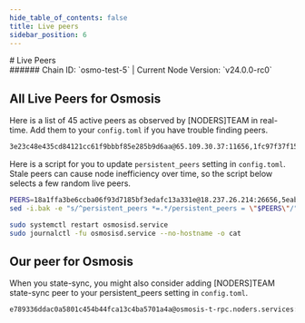 ```yaml
---
hide_table_of_contents: false
title: Live peers
sidebar_position: 6
---
```


<div class="h1-with-icon icon-osmosis">
# Live Peers
</div>
###### Chain ID: `osmo-test-5` | Current Node Version: `v24.0.0-rc0`

## All Live Peers for Osmosis
Here is a list of 45 active peers as observed by [NODERS]TEAM in real-time. Add them to your `config.toml` if you have trouble finding peers.

```bash
3e23c48e435cd84121cc61f9bbbf85e285b9d6aa@65.109.30.37:11656,1fc97f37f15d27b4848acd0b63a1b4ba64d5e26a@65.109.112.39:36656,655e11bd01f1dd2f87c3cab0c9a3042503481257@65.109.34.34:32856,aa3503317a63e9310e8d306b4592878f3eb85744@65.109.158.84:26656,d1a340d3b9925a6b249ad7d9221eed119aa1ead8@65.21.225.60:29656,67e84d58fe9130495e82091e9a3b1ea3b7714481@65.108.72.233:46656,e79d69600b2bae5c219ae9845c746251515fc2a0@142.93.175.50:26656,896f2f0f8687edb5c3fec2c70efe1265c93cd5d3@78.46.40.254:26656,bfbce649d746e36e67c2b0b030375137bbaef488@138.68.229.46:26656,f440c4980357d8b56db87ddd50f06bd551f1319a@5.78.98.19:26856,c9c0ebc613b20ec8ac5844e8c8430d449b5559b4@65.109.99.43:26656,ecd3655fea0257a37b48dea79c1cd88fd659b793@104.244.208.243:12556,b4cf3fa4e60857175f0d73e2b3f071589b79be4c@213.246.45.16:52656,3a1424a9223c2cd8d51bddc62510051a1a529498@65.21.173.94:29656,c456895d8625d2fab87a7cca7841d0fdb408650a@54.254.166.52:26656,3343f4c061d9910110518b047464f060636a1139@167.71.37.30:26656,3d258bddaed507dacec05e5180c9f5c0d10b1d87@116.202.81.72:26656,9e62c715af71a9f924e812410b439b599b822a9b@52.20.80.164:35656,edaf089abfc8945766ebb0025f5f2556f5f1bcf3@168.119.91.28:26656,725ef64f959f905c98fea32d7549ff1d7006f301@52.26.5.235:26656,18a1ffa3be6ccba06f93d7185bf3edafc13a331e@18.237.26.214:26656,9ee720447a1b7f068d0158dae6592ef71d52d497@212.126.35.132:26656,9733cccc9007222295e4ad28b8fae79dd8de4065@65.108.131.162:27656,cd832550b8d07cb2047ce436f7d3ddc46f6685b9@136.243.94.41:26656,18c9ed377f89a2fe5ecd306ecdccff5720aba036@157.90.183.32:36656,1517635b854cc4a6ee7e14956ec832f3ebd166bb@78.61.236.27:26656,22d58b9368ba3f8738858d8982702ed94b9c7776@34.213.188.156:26656,4c1d407fb97902ea2022e8d0e27fa543b4b30647@34.142.146.239:26656,adc13674d204f634b1f424d83686c326d0ea5cfc@152.53.32.169:13456,f98be4ab0eb48ab495c183aa7c9a01751901a2f7@80.64.208.115:26656,2774970f8aca1a258bb66149c571cc609f93dae8@54.202.87.239:26656,ee1d4ee27416daa6a037b7a52b0040d087b670b5@54.243.237.43:26656,5eed4a72973150c4819ad56764dc37d61d56136c@135.125.189.84:32156,5eab5d756e30496f4e23a5fd626a2f9637442a3e@5.199.170.92:34756,0e6f924a3afe15996bc3f2612a9dd3bcf1c64212@222.106.187.14:53300,b20559051046bf171dc691ec91caf957acfb6dfa@195.3.222.26:26756,cbed95ec7128da4219adacdddfdf2247b68a5571@84.46.252.232:26656,229c0f4de9fdc491941072a9ee52567a9d796105@162.55.245.144:2000,4d4daffa372159b698719c54fff63795a3f3a374@65.109.158.85:26656,ab191486c327b9c04384987c0ee61b6e2a53caea@65.109.25.113:12556,bd02d8f5d7a99dfb9a069bfee4bad7002a3c2a21@165.227.145.79:26656,3bf60b08fd75e897d5d35ffebbc74836a80056ae@54.200.101.199:26656,5fad130bb23e0cdfc6e573b036b2e1dffc470de9@65.21.112.220:2070,eaa93e074c80f962c0e76fc3ac83e9057abda22c@2001:26656,346dc1ca17152056e78a9addfbd8bda3444ecff7@162.55.80.21:36656
```

Here is a script for you to update `persistent_peers` setting in `config.toml`. Stale peers can cause node inefficiency over time, so the script below selects a few random live peers.

```bash
PEERS=18a1ffa3be6ccba06f93d7185bf3edafc13a331e@18.237.26.214:26656,5eab5d756e30496f4e23a5fd626a2f9637442a3e@5.199.170.92:34756,67e84d58fe9130495e82091e9a3b1ea3b7714481@65.108.72.233:46656,c456895d8625d2fab87a7cca7841d0fdb408650a@54.254.166.52:26656,edaf089abfc8945766ebb0025f5f2556f5f1bcf3@168.119.91.28:26656
sed -i.bak -e "s/^persistent_peers *=.*/persistent_peers = \"$PEERS\"/" ~/.osmosisd/config/config.toml

sudo systemctl restart osmosisd.service
sudo journalctl -fu osmosisd.service --no-hostname -o cat
```

## Our peer for Osmosis
When you state-sync, you might also consider adding [NODERS]TEAM state-sync peer to your persistent_peers setting in `config.toml`.

```bash
e789336ddac0a5801c454b44fca13c4ba5701a4a@osmosis-t-rpc.noders.services:10656
```